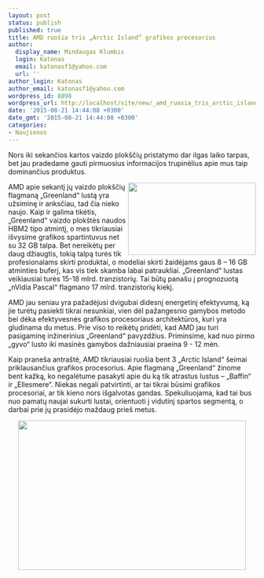 ```yaml
---
layout: post
status: publish
published: true
title: AMD ruošia tris „Arctic Island“ grafikos procesorius
author:
  display_name: Mindaugas Klumbis
  login: Katonas
  email: katonasf1@yahoo.com
  url: ''
author_login: Katonas
author_email: katonasf1@yahoo.com
wordpress_id: 8898
wordpress_url: http://localhost/site/new/_amd_ruosia_tris_arctic_island_grafikos_procesorius/
date: '2015-08-21 14:44:08 +0300'
date_gmt: '2015-08-21 14:44:08 +0300'
categories:
- Naujienos
---
```

<p>
	Nors iki sekančios kartos vaizdo plok&scaron;čių pristatymo dar ilgas laiko tarpas, bet jau pradedame gauti pirmuosius informacijos trupinėlius apie mus taip dominančius produktus.</p>
<p>
	<a href="http://technews.lt/userfiles/GCN-FinFET-635x358.png"><img alt="" src="http://technews.lt/userfiles/GCN-FinFET-635x358.png" style="width: 260px; height: 147px; float: right;" /></a>AMD apie sekantį jų vaizdo plok&scaron;čių flagmaną &bdquo;Greenland&ldquo; lustą yra užsiminę ir anksčiau, tad čia nieko naujo. Kaip ir galima tikėtis, &bdquo;Greenland&ldquo; vaizdo plok&scaron;tės naudos HBM2 tipo atmintį, o mes tikriausiai i&scaron;vysime grafikos spartintuvus net su 32 GB talpa. Bet nereikėtų per daug džiaugtis, tokią talpą turės tik profesionalams skirti produktai, o modeliai skirti žaidėjams gaus 8 &ndash; 16 GB atminties buferį, kas vis tiek skamba labai patraukliai. &bdquo;Greenland&ldquo; lustas veikiausiai turės 15-18 mlrd. tranzistorių. Tai būtų pana&scaron;u į prognozuotą &bdquo;nVidia Pascal&ldquo; flagmano 17 mlrd. tranzistorių kiekį.</p>
<p>
	AMD jau seniau yra pažadėjusi dvigubai didesnį energetinį efektyvumą, ką jie turėtų pasiekti tikrai nesunkiai, vien dėl pažangesnio gamybos metodo bei dėka efektyvesnės grafikos procesoriaus architektūros, kuri yra gludinama du metus. Prie viso to reikėtų pridėti, kad AMD jau turi pasigaminę inžinerinius &bdquo;Greenland&ldquo; pavyzdžius. Priminsime, kad nuo pirmo &bdquo;gyvo&ldquo; lusto iki masinės gamybos dažniausiai praeina 9 - 12 mėn.</p>
<p>
	Kaip prane&scaron;a antra&scaron;tė, AMD tikriausiai ruo&scaron;ia bent 3 &bdquo;Arctic Island&ldquo; &scaron;eimai priklausančius grafikos procesorius. Apie flagmaną &bdquo;Greenland&ldquo; žinome bent kažką, ko negalėtume pasakyti apie du ką tik atrastus lustus &ndash; &bdquo;Baffin&ldquo; ir &bdquo;Ellesmere&ldquo;. Niekas negali patvirtinti, ar tai tikrai būsimi grafikos procesoriai, ar tik kieno nors i&scaron;galvotas gandas. Spekuliuojama, kad tai bus nuo pamatų naujai sukurti lustai, orientuoti į vidutinį spartos segmentą, o darbai prie jų prasidėjo maždaug prie&scaron; metus.</p>
<p style="text-align: center;">
	<a href="http://technews.lt/userfiles/amd_radeon_fiji_gpu.jpg"><img alt="" src="http://technews.lt/userfiles/amd_radeon_fiji_gpu.jpg" style="width: 464px; height: 304px;" /></a></p>
